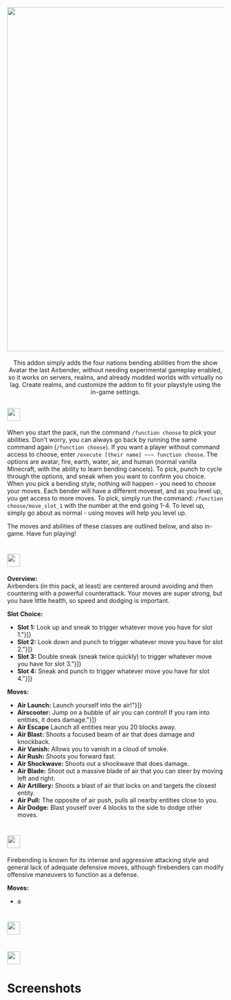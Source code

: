 <div align="center">
  
## <img src="https://i.imgur.com/VikqUO3.png" border="0" width="800">

This addon simply adds the four nations bending abilities from the show Avatar the last Airbender, without needing experimental gameplay enabled, so it works on servers, realms, and already modded worlds with virtually no lag. Create realms, and customize the addon to fit your playstyle using the in-game settings. 
 
<div align="left">
  
## <img src="https://i.imgur.com/wcwCiiZ.png" border="0"  height="30">
  
When you start the pack, run the command `/function choose` to pick your abilities. Don't worry, you can always go back by running the same command again (`/function choose`). If you want a player without command access to choose, enter `/execute [their name] ~~~ function choose`. The options are avatar, fire, earth, water, air, and human (normal vanilla Minecraft, with the ability to learn bending cancels). To pick, punch to cycle through the options, and sneak when you want to confirm you choice. When you pick a bending style, nothing will happen - you need to choose your moves. Each bender will have a different moveset, and as you level up, you get access to more moves. To pick, simply run the command: `/function choose/move_slot_1` with the number at the end going 1-4. To level up, simply go about as normal - using moves will help you level up. 
  
The moves and abilities of these classes are outlined below, and also in-game.
Have fun playing! 

  
# <img src="https://i.imgur.com/jqVUQjE.png" border="0" height="30">

**Overview:**<br>
Airbenders (in this pack, at least) are centered around avoiding and then countering with a powerful counterattack. Your moves are super strong, but you have little health, so speed and dodging is important.

**Slot Choice:**
- **Slot 1:** Look up and sneak to trigger whatever move you have for slot 1."}]}
- **Slot 2:** Look down and punch to trigger whatever move you have for slot 2."}]}
- **Slot 3:** Double sneak (sneak twice quickly) to trigger whatever move you have for slot 3."}]}
- **Slot 4:** Sneak and punch to trigger whatever move you have for slot 4."}]}

**Moves:**
- **Air Launch:** Launch yourself into the air!"}]}
- **Airscooter:** Jump on a bubble of air you can control! If you ram into entities, it does damage."}]}
- **Air Escape** Launch all entities near you 20 blocks away.
- **Air Blast:** Shoots a focused beam of air that does damage and knockback.
- **Air Vanish:** Allows you to vanish in a cloud of smoke.
- **Air Rush:** Shoots you forward fast.
- **Air Shockwave:** Shoots out a shockwave that does damage.
- **Air Blade:** Shoot out a massive blade of air that you can steer by moving left and right.
- **Air Artillery:** Shoots a blast of air that locks on and targets the closest entity.
- **Air Pull:** The opposite of air push, pulls all nearby entities close to you.
- **Air Dodge:** Blast youself over 4 blocks to the side to dodge other moves.
  
# <img src="https://i.imgur.com/YuJiyym.png" border="0" height="30">

Firebending is known for its intense and aggressive attacking style and general lack of adequate defensive moves, although firebenders can modify offensive maneuvers to function as a defense. 
  
**Moves:**
* a
 
# <img src="https://i.imgur.com/1iBENgb.png" border="0" height="30">
# <img src="https://i.imgur.com/gKmJvMM.png" border="0" height="30">

# Screenshots 

